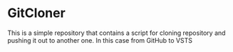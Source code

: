 # GitCloner
This is a simple repository that contains a script for cloning repository and pushing it out to another one. In this case from GitHub to VSTS
